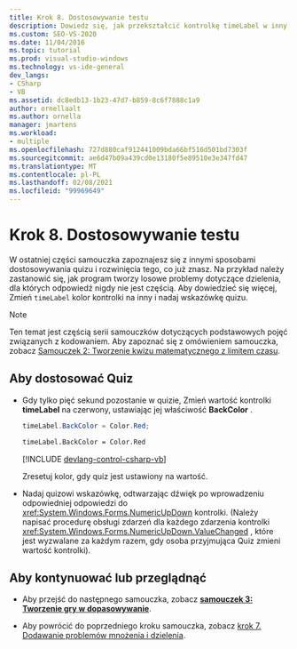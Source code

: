 ```yaml
---
title: Krok 8. Dostosowywanie testu
description: Dowiedz się, jak przekształcić kontrolkę timeLabel w inny kolor i nadać jej wskazówkę.
ms.custom: SEO-VS-2020
ms.date: 11/04/2016
ms.topic: tutorial
ms.prod: visual-studio-windows
ms.technology: vs-ide-general
dev_langs:
- CSharp
- VB
ms.assetid: dc8edb13-1b23-47d7-b859-8c6f7888c1a9
author: ornellaalt
ms.author: ornella
manager: jmartens
ms.workload:
- multiple
ms.openlocfilehash: 727d880caf912441009bda66bf516d501bd7303f
ms.sourcegitcommit: ae6d47b09a439cd0e13180f5e89510e3e347fd47
ms.translationtype: MT
ms.contentlocale: pl-PL
ms.lasthandoff: 02/08/2021
ms.locfileid: "99969649"
---
```

# <a name="step-8-customize-the-quiz"></a>Krok 8. Dostosowywanie testu

W ostatniej części samouczka zapoznajesz się z innymi sposobami dostosowywania quizu i rozwinięcia tego, co już znasz. Na przykład należy zastanowić się, jak program tworzy losowe problemy dotyczące dzielenia, dla których odpowiedź nigdy nie jest częścią. Aby dowiedzieć się więcej, Zmień `timeLabel` kolor kontrolki na inny i nadaj wskazówkę quizu.

> [!NOTE]
> Ten temat jest częścią serii samouczków dotyczących podstawowych pojęć związanych z kodowaniem. Aby zapoznać się z omówieniem samouczka, zobacz [Samouczek 2: Tworzenie kwizu matematycznego z limitem czasu](../ide/tutorial-2-create-a-timed-math-quiz.md).

## <a name="to-customize-the-quiz"></a>Aby dostosować Quiz

- Gdy tylko pięć sekund pozostanie w quizie, Zmień wartość kontrolki **timeLabel** na czerwony, ustawiając jej właściwość **BackColor** .

  ```csharp
  timeLabel.BackColor = Color.Red;
  ```

  ```vb
  timeLabel.BackColor = Color.Red
  ```

  [!INCLUDE [devlang-control-csharp-vb](./includes/devlang-control-csharp-vb.md)]

  Zresetuj kolor, gdy quiz jest ustawiony na wartość.

- Nadaj quizowi wskazówkę, odtwarzając dźwięk po wprowadzeniu odpowiedniej odpowiedzi do <xref:System.Windows.Forms.NumericUpDown> kontrolki. (Należy napisać procedurę obsługi zdarzeń dla każdego zdarzenia kontrolki <xref:System.Windows.Forms.NumericUpDown.ValueChanged> , które jest wyzwalane za każdym razem, gdy osoba przyjmująca Quiz zmieni wartość kontrolki).

## <a name="to-continue-or-review"></a>Aby kontynuować lub przeglądnąć

- Aby przejść do następnego samouczka, zobacz **[samouczek 3: Tworzenie gry w dopasowywanie](../ide/tutorial-3-create-a-matching-game.md)**.

- Aby powrócić do poprzedniego kroku samouczka, zobacz [krok 7. Dodawanie problemów mnożenia i dzielenia](../ide/step-7-add-multiplication-and-division-problems.md).
